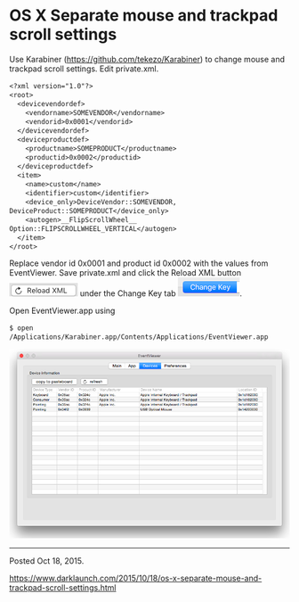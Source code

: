 # OS X Separate mouse and trackpad scroll settings

Use Karabiner (https://github.com/tekezo/Karabiner) to change mouse and trackpad scroll settings. Edit private.xml.

```
<?xml version="1.0"?>
<root>
  <devicevendordef>
    <vendorname>SOMEVENDOR</vendorname>
    <vendorid>0x0001</vendorid>
  </devicevendordef>
  <deviceproductdef>
    <productname>SOMEPRODUCT</productname>
    <productid>0x0002</productid>
  </deviceproductdef>
  <item>
    <name>custom</name>
    <identifier>custom</identifier>
    <device_only>DeviceVendor::SOMEVENDOR, DeviceProduct::SOMEPRODUCT</device_only>
    <autogen>__FlipScrollWheel__ Option::FLIPSCROLLWHEEL_VERTICAL</autogen>
  </item>
</root>
```

Replace vendor id 0x0001 and product id 0x0002 with the values from EventViewer. Save private.xml and click the Reload XML button <img alt="" src="/img/uploads/2015-10/reload-xml-button.png" /> under the Change Key tab <img alt="" src="/img/uploads/2015-10/change-key-tab.png" />.

Open EventViewer.app using

```
$ open /Applications/Karabiner.app/Contents/Applications/EventViewer.app
```

<img alt="" src="/img/uploads/2015-10/os-x-eventviewer.png" />

---

Posted Oct 18, 2015.

https://www.darklaunch.com/2015/10/18/os-x-separate-mouse-and-trackpad-scroll-settings.html